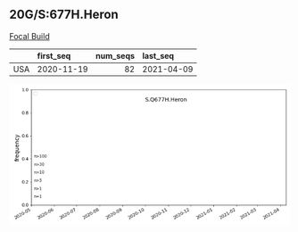 

## 20G/S:677H.Heron
[Focal Build](https://nextstrain.org/groups/neherlab/ncov/S.Q677H.Heron?c=gt-S_677&f_country=USA)

|     | first_seq   |   num_seqs | last_seq   |
|:----|:------------|-----------:|:-----------|
| USA | 2020-11-19  |         82 | 2021-04-09 |

![Overall trends S.Q677H.Heron](/overall_trends_figures/overall_trends_S.Q677H.Heron.png)
